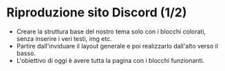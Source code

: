 Riproduzione sito Discord (1/2)
===
- Creare la struttura base del nostro tema solo con i blocchi colorati, senza inserire i veri testi, img etc.
- Partire dall'inviduare il layout generale e poi realizzarlo dall'alto verso il basso.
- L'obiettivo di oggi è avere tutta la pagina con i blocchi funzionanti.
